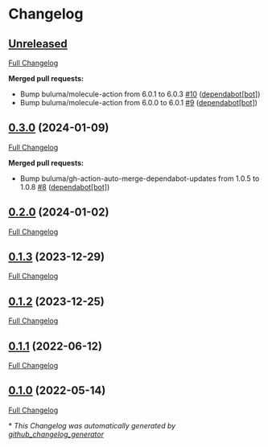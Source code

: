 # Changelog

## [Unreleased](https://github.com/buluma/ansible-role-consul_ca/tree/HEAD)

[Full Changelog](https://github.com/buluma/ansible-role-consul_ca/compare/0.3.0...HEAD)

**Merged pull requests:**

- Bump buluma/molecule-action from 6.0.1 to 6.0.3 [\#10](https://github.com/buluma/ansible-role-consul_ca/pull/10) ([dependabot[bot]](https://github.com/apps/dependabot))
- Bump buluma/molecule-action from 6.0.0 to 6.0.1 [\#9](https://github.com/buluma/ansible-role-consul_ca/pull/9) ([dependabot[bot]](https://github.com/apps/dependabot))

## [0.3.0](https://github.com/buluma/ansible-role-consul_ca/tree/0.3.0) (2024-01-09)

[Full Changelog](https://github.com/buluma/ansible-role-consul_ca/compare/0.2.0...0.3.0)

**Merged pull requests:**

- Bump buluma/gh-action-auto-merge-dependabot-updates from 1.0.5 to 1.0.8 [\#8](https://github.com/buluma/ansible-role-consul_ca/pull/8) ([dependabot[bot]](https://github.com/apps/dependabot))

## [0.2.0](https://github.com/buluma/ansible-role-consul_ca/tree/0.2.0) (2024-01-02)

[Full Changelog](https://github.com/buluma/ansible-role-consul_ca/compare/0.1.3...0.2.0)

## [0.1.3](https://github.com/buluma/ansible-role-consul_ca/tree/0.1.3) (2023-12-29)

[Full Changelog](https://github.com/buluma/ansible-role-consul_ca/compare/0.1.2...0.1.3)

## [0.1.2](https://github.com/buluma/ansible-role-consul_ca/tree/0.1.2) (2023-12-25)

[Full Changelog](https://github.com/buluma/ansible-role-consul_ca/compare/0.1.1...0.1.2)

## [0.1.1](https://github.com/buluma/ansible-role-consul_ca/tree/0.1.1) (2022-06-12)

[Full Changelog](https://github.com/buluma/ansible-role-consul_ca/compare/0.1.0...0.1.1)

## [0.1.0](https://github.com/buluma/ansible-role-consul_ca/tree/0.1.0) (2022-05-14)

[Full Changelog](https://github.com/buluma/ansible-role-consul_ca/compare/6dc5e05e7c7ca797ecb35de0fdcd3b15dff9722f...0.1.0)



\* *This Changelog was automatically generated by [github_changelog_generator](https://github.com/github-changelog-generator/github-changelog-generator)*
